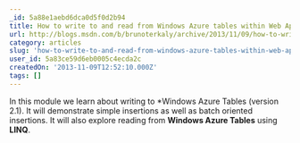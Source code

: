 ```yaml
---
_id: 5a88e1aebd6dca0d5f0d2b94
title: How to write to and read from Windows Azure tables within Web Applications
url: http://blogs.msdn.com/b/brunoterkaly/archive/2013/11/09/how-to-write-to-and-read-from-windows-azure-tables-within-web-applications.aspx
category: articles
slug: 'how-to-write-to-and-read-from-windows-azure-tables-within-web-applications'
user_id: 5a83ce59d6eb0005c4ecda2c
createdOn: '2013-11-09T12:52:10.000Z'
tags: []
---
```


In this module we learn about writing to *Windows Azure Tables (version 2.1). It will demonstrate simple insertions as well as batch oriented insertions. It will also explore reading from <strong>Windows Azure Tables</strong> using <strong>LINQ</strong>.
